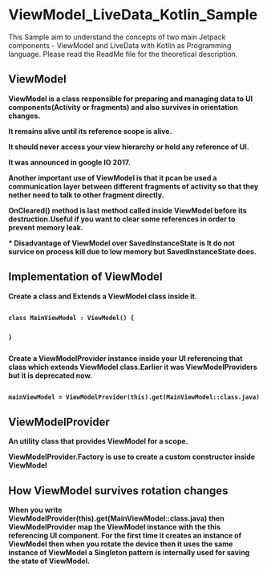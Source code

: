 # ViewModel_LiveData_Kotlin_Sample
This Sample aim to understand the concepts of two main Jetpack components - ViewModel and LiveData with Kotlin as Programming language. Please read the ReadMe file for the theoretical description.

<h2>ViewModel</h2>
<p><b> ViewModel is a class responsible for preparing and managing data to UI components(Activity or fragments) and also survives in orientation changes.</b></p>
<p><b> It remains alive until its reference scope is alive.</b></p>
<p><b> It should never access your view hierarchy or hold any reference of UI.</b></p>
<p><b> It was announced in google IO 2017.</b></p>
<p><b> Another important use of ViewModel is that it pcan be used a communication layer between different fragments of activity so that
they nether need to talk to other fragment directly. </b></p>
<p><b> OnCleared() method is last method called inside ViewModel before its destruction.Useful if you want to clear some references in order to prevent memory leak.</p></p>

<p><b> * Disadvantage of ViewModel over SavedInstanceState is It do not survice on process kill due to low memory but SavedInstanceState does. </b></p>


<h2> Implementation of ViewModel </h2>
<p><b> Create a class and Extends a ViewModel class inside it. </b></p>
<pre><code>
class MainViewModel : ViewModel() {

}
</pre></code>
<p><b> Create a ViewModelProvider instance inside your UI referencing that class which extends ViewModel class.Earlier it was ViewModelProviders but it is deprecated now. </b></p>
<pre><code>
mainViewModel = ViewModelProvider(this).get(MainViewModel::class.java)
</code></pre>

<h2> ViewModelProvider</h2>
<p><b> An utility class that provides ViewModel for a scope.</p></b>
<p><b> ViewModelProvider.Factory is use to create a custom constructor inside ViewModel</b></p>




<h2> How ViewModel survives rotation changes </h2>
<p><b>When you write ViewModelProvider(this).get(MainViewModel::class.java) then ViewModelProvider map the ViewModel instance with the this referencing
UI component. For the first time it creates an instance of ViewModel then when you rotate the device then it uses the same instance of ViewModel
a Singleton pattern is internally used for saving the state of ViewModel.</b></p>

